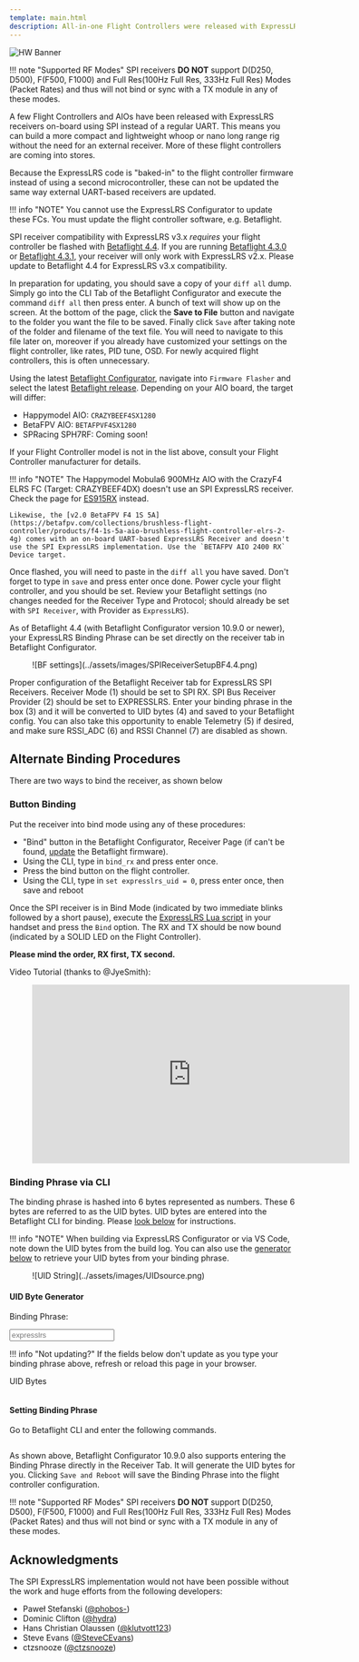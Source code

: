 ```yaml
---
template: main.html
description: All-in-one Flight Controllers were released with ExpressLRS receivers using SPI connection.
---
```


![HW Banner](https://raw.githubusercontent.com/ExpressLRS/ExpressLRS-hardware/master/img/hardware.png)

!!! note "Supported RF Modes"
    SPI receivers **DO NOT** support D(D250, D500), F(F500, F1000) and Full Res(100Hz Full Res, 333Hz Full Res) Modes (Packet Rates) and thus will not bind or sync with a TX module in any of these modes.

A few Flight Controllers and AIOs have been released with ExpressLRS receivers on-board using SPI instead of a regular UART. This means you can build a more compact and lightweight whoop or nano long range rig without the need for an external receiver. More of these flight controllers are coming into stores.

Because the ExpressLRS code is "baked-in" to the flight controller firmware instead of using a second microcontroller, these can not be updated the same way external UART-based receivers are updated. 

!!! info "NOTE"
    You cannot use the ExpressLRS Configurator to update these FCs. You must update the flight controller software, e.g. Betaflight.

SPI receiver compatibility with ExpressLRS v3.x *requires* your flight controller be flashed with [Betaflight 4.4](https://github.com/betaflight/betaflight/releases/tag/4.4.0). If you are running [Betaflight 4.3.0](https://github.com/betaflight/betaflight/releases/tag/4.3.0) or [Betaflight 4.3.1](https://github.com/betaflight/betaflight/releases/tag/4.3.1), your receiver will only work with ExpressLRS v2.x. Please update to Betaflight 4.4 for ExpressLRS v3.x compatibility. 


In preparation for updating, you should save a copy of your `diff all` dump. Simply go into the CLI Tab of the Betaflight Configurator and execute the command `diff all` then press enter. A bunch of text will show up on the screen. At the bottom of the page, click the **Save to File** button and navigate to the folder you want the file to be saved. Finally click `Save` after taking note of the folder and filename of the text file. You will need to navigate to this file later on, moreover if you already have customized your settings on the flight controller, like rates, PID tune, OSD. For newly acquired flight controllers, this is often unnecessary.

Using the latest [Betaflight Configurator](https://github.com/betaflight/betaflight-configurator/releases), navigate into `Firmware Flasher` and select the latest [Betaflight release](https://github.com/betaflight/betaflight/releases/tag/4.4.0-RC2). Depending on your AIO board, the target will differ:

* Happymodel AIO: `CRAZYBEEF4SX1280`
* BetaFPV AIO: `BETAFPVF4SX1280`
* SPRacing SPH7RF: Coming soon!

If your Flight Controller model is not in the list above, consult your Flight Controller manufacturer for details.

!!! info "NOTE"
    The Happymodel Mobula6 900MHz AIO with the CrazyF4 ELRS FC (Target: CRAZYBEEF4DX) doesn't use an SPI ExpressLRS receiver. Check the page for [ES915RX](../quick-start/receivers/hmes900.md#es915868rx-discontinued) instead.
    
    Likewise, the [v2.0 BetaFPV F4 1S 5A](https://betafpv.com/collections/brushless-flight-controller/products/f4-1s-5a-aio-brushless-flight-controller-elrs-2-4g) comes with an on-board UART-based ExpressLRS Receiver and doesn't use the SPI ExpressLRS implementation. Use the `BETAFPV AIO 2400 RX` Device target.

Once flashed, you will need to paste in the `diff all` you have saved. Don't forget to type in `save` and press enter once done. Power cycle your flight controller, and you should be set. Review your Betaflight settings (no changes needed for the Receiver Type and Protocol; should already be set with `SPI Receiver`, with Provider as `ExpressLRS`).

As of Betaflight 4.4 (with Betaflight Configurator version 10.9.0 or newer), your ExpressLRS Binding Phrase can be set directly on the receiver tab in Betaflight Configurator.

<figure markdown>
![BF settings](../assets/images/SPIReceiverSetupBF4.4.png)
</figure>
Proper configuration of the Betaflight Receiver tab for ExpressLRS SPI Receivers. Receiver Mode (1) should be set to SPI RX. SPI Bus Receiver Provider (2) should be set to EXPRESSLRS. Enter your binding phrase in the box (3) and it will be converted to UID bytes (4) and saved to your Betaflight config. You can also take this opportunity to enable Telemetry (5) if desired, and make sure RSSI_ADC (6) and RSSI Channel (7) are disabled as shown. 

## Alternate Binding Procedures

There are two ways to bind the receiver, as shown below

### Button Binding

Put the receiver into bind mode using any of these procedures:

- "Bind" button in the Betaflight Configurator, Receiver Page (if can't be found, [update](#updating) the Betaflight firmware).
- Using the CLI, type in `bind_rx` and press enter once.
- Press the bind button on the flight controller.
- Using the CLI, type in `set expresslrs_uid = 0`, press enter once, then save and reboot

Once the SPI receiver is in Bind Mode (indicated by two immediate blinks followed by a short pause), execute the [ExpressLRS Lua script](../quick-start/transmitters/lua-howto.md) in your handset and press the `Bind` option. The RX and TX should be now bound (indicated by a SOLID LED on the Flight Controller).

**Please mind the order, RX first, TX second.**

Video Tutorial (thanks to @JyeSmith):

<figure markdown>
<iframe width="560" height="315" src="https://www.youtube.com/embed/U2sxqx2oT4k" title="YouTube video player" frameborder="0" allow="accelerometer; autoplay; clipboard-write; encrypted-media; gyroscope; picture-in-picture" allowfullscreen></iframe>
</figure>

### Binding Phrase via CLI

The binding phrase is hashed into 6 bytes represented as numbers. These 6 bytes are referred to as the UID bytes. 
UID bytes are entered into the Betaflight CLI for binding. Please [look below](#setting-binding-phrase) for instructions. 

!!! info "NOTE"
    When building via ExpressLRS Configurator or via VS Code, note down the UID bytes from the build log. You can also use the [generator below](#uid-byte-generator) to retrieve your UID bytes from your binding phrase.

<figure markdown>
![UID String](../assets/images/UIDsource.png)
</figure>

#### UID Byte Generator

Binding Phrase:

<div class="bp-wrapper">
  <input class="md-input bp-input" type="text" placeholder="expresslrs" />
</div>

!!! info "Not updating?"
    If the fields below don't update as you type your binding phrase above, refresh or reload this page in your browser.

UID Bytes
```
```

#### Setting Binding Phrase
Go to Betaflight CLI and enter the following commands.
```
```

<script type="text/javascript" src="//unpkg.com/crypto-js@4.1.1/crypto-js.js"></script>
<script type="text/javascript">
  window.addEventListener("load", (event) => {
    initBindingPhraseGen();
  });
</script>

As shown above, Betaflight Configurator 10.9.0 also supports entering the Binding Phrase directly in the Receiver Tab. It will generate the UID bytes for you. Clicking `Save and Reboot` will save the Binding Phrase into the flight controller configuration.

!!! note "Supported RF Modes"
    SPI receivers **DO NOT** support D(D250, D500), F(F500, F1000) and Full Res(100Hz Full Res, 333Hz Full Res) Modes (Packet Rates) and thus will not bind or sync with a TX module in any of these modes.

## Acknowledgments

The SPI ExpressLRS implementation would not have been possible without the work and huge efforts from the following developers:

- Paweł Stefanski ([@phobos-](https://github.com/phobos-))
- Dominic Clifton ([@hydra](https://github.com/hydra))
- Hans Christian Olaussen ([@klutvott123](https://github.com/klutvott123))
- Steve Evans ([@SteveCEvans](https://github.com/SteveCEvans))
- ctzsnooze ([@ctzsnooze](https://github.com/ctzsnooze))
